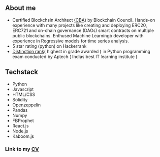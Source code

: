 ## About me 
- Certified Blockchsin Architect [(CBA)](https://drive.google.com/file/d/1mtQN2pjFnpxrjcc2H3bOtovvl1oOVNk6/view) by Blockchain Council. Hands-on experience with many       projects like creating and deploying ERC20, ERC721 and on-chain governance (DAOs) smart contracts on multiple public blockchains. Enthused Machine Learningb developer   with experience in Regressive models for time series analysis. 
- 5 star rating (python) on Hackerrank 
- [Distinction rank](https://drive.google.com/file/d/1pDTmNYqq8dKDeZg6wTSa66TIbKCEnSK5/view)( highest in grade awarded ) in Python programming exam conducted by Aptech ( Indias best IT learning institute ) 

## Techstack 
- Python 
- Javascript 
- HTML/CSS
- Solidity
- Openzeppelin
- Pandas 
- Numpy 
- FBProphet
- React.js
- Node.js
- Kaboom.js

 ### Link to my [CV](https://drive.google.com/file/d/1Xf9Ao4ZQr4eEmDl7lo87QOcPfkiDezP-/view?usp=sharing)

